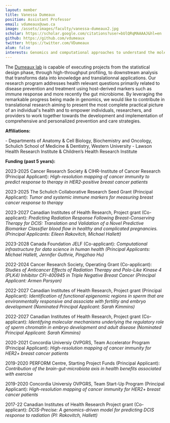 ```yaml
---
layout: member
title: Vanessa Dumeaux 
position: Assistant Professor
email: vdumeaux@uwo.ca
image: /assets/images/faculty/vanessa-dumeaux2.jpg
scholar: https://scholar.google.com/citations?user=bUlQRqMAAAAJ&hl=en
github: https://github.com/vdumeaux
twitter: https://twitter.com/VDumeaux
alum: false
interests: Genomics and computational approaches to understand the molecular aspects of human physiology and disease incidence/prognosis in the context of the individual (e.g. immune response, microbiome).
---
```


The [Dumeaux lab](https://lab-dumeaux.science/) is capable of executing projects from the statistical design phase, through high-throughput profiling, to downstream analysis that transforms data into knowledge and translationnal applications. Our research program addresses health relevant questions primarily related to disease prevention and treatment using host-derived markers such as immune response and more recently the gut microbiome. By leveraging the remarkable progress being made in genomics, we would like to contribute in translational research aiming to present the most complete practical picture of an individual's health and to empower individuals, researchers, and providers to work together towards the development and implementation of comprehensive and personalized prevention and care strategies.


<p style="text-align: justify;"><strong>Affiliations:</strong></p>
- Departments of Anatomy & Cell Biology, Biochemistry and Oncology, Schulich School of Medicine & Dentistry, Western University
- Lawson Health Research Institute & Children’s Health Research Institute


<p style="text-align: justify;"><strong>Funding (past 5 years):</strong></p>
<p>2023-2025 Cancer Research Society & CIHR-Institute of Cancer Research (Principal Applicant): <em>High-resolution mapping of cancer immunity to predict response to therapy in HER2-positive breast cancer patients</em></p>
<p>2023-2025 The Schulich Collaborative Research Seed Grant (Principal Applicant): <em>Tumor and systemic immune markers for measuring breast cancer response to therapy</em></p>
<p>2023-2027 Canadian Institutes of Health Research, Project grant (Co-applicant): <em>Predicting Radiation Response Following Breast-Conserving Therapy for DCIS: Translation and Validation of a Novel Predictive Biomarker Classifier blood flow in healthy and complicated pregnancies. (Principal Applicants: Eileen Rakovitch, Michael Hallett)</em></p>
<p>2023-2028 Canada Foundation JELF (Co-applicant): <em>Computational infrastructure for data science in human health (Principal Applicants: Michael Hallett, Jennifer Guthrie, Pingzhao Hu)</em></p>
<p>2022-2024 Cancer Research Society, Operating Grant (Co-applicant): <em>Studies of Anticancer Effects of Radiation Therapy and Polo-Like Kinase 4 (PLK4) Inhibitor CFI-400945 in Triple Negative Breast Cancer (Principal Applicant: Armen Parsyan)</em></p>
<p>2022-2027 Canadian Institutes of Health Research, Project grant (Principal Applicant): <em>Identification of functional epigenomic regions in sperm that are environmentally responsive and associate with fertility and embryo development (Nominated Principal Applicant: Sarah Kimmins)</em></p>
<p>2022-2027 Canadian Institutes of Health Research, Project grant (Co-applicant): <em>Identifying molecular mechanisms underlying the regulatory role of sperm chromatin in embryo development and adult disease (Nominated Principal Applicant: Sarah Kimmins)</em></p>
<p>2020-2021 Concordia Universiy OVPGRS, Team Accelerator Program (Principal Applicant): <em>High-resolution mapping of cancer immunity for HER2+ breast cancer patients</em></p>
<p>2019-2020 PERFORM Centre, Starting Project Funds (Principal Applicant): <em>Contribution of the brain-gut-microbiota axis in health benefits associated with exercise</em></p>
<p>2019-2020 Concordia Universiy OVPGRS, Team Start-Up Program (Principal Applicant): <em>High-resolution mapping of cancer immunity for HER2+ breast cancer patients</em></p>
<p>2017-22 Canadian Institutes of Health Research Project grant (Co-applicant): <em>DCIS-Precise: A genomics-driven model for predicting DCIS response to radiation (PI: Rakovitch, Hallett)</em></p>
